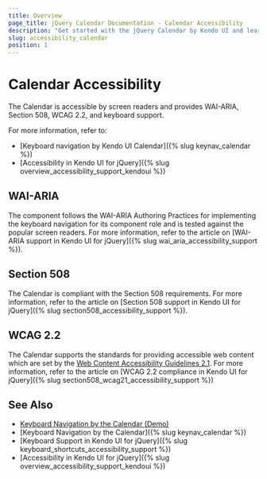 ```yaml
---
title: Overview
page_title: jQuery Calendar Documentation - Calendar Accessibility
description: "Get started with the jQuery Calendar by Kendo UI and learn about its accessibility support for WAI-ARIA, Section 508, and WCAG 2.2."
slug: accessibility_calendar
position: 1
---
```


# Calendar Accessibility

The Calendar is accessible by screen readers and provides WAI-ARIA, Section 508, WCAG 2.2, and keyboard support.

For more information, refer to:
* [Keyboard navigation by Kendo UI Calendar]({% slug keynav_calendar %})
* [Accessibility in Kendo UI for jQuery]({% slug overview_accessibility_support_kendoui %})

## WAI-ARIA

The component follows the WAI-ARIA Authoring Practices for implementing the keyboard navigation for its component role and is tested against the popular screen readers. For more information, refer to the article on [WAI-ARIA support in Kendo UI for jQuery]({% slug wai_aria_accessibility_support %}).

## Section 508

The Calendar is compliant with the Section 508 requirements. For more information, refer to the article on [Section 508 support in Kendo UI for jQuery]({% slug section508_accessibility_support %}).

## WCAG 2.2

The Calendar supports the standards for providing accessible web content which are set by the [Web Content Accessibility Guidelines 2.1](https://www.w3.org/TR/WCAG/). For more information, refer to the article on [WCAG 2.2 compliance in Kendo UI for jQuery]({% slug section508_wcag21_accessibility_support %})

## See Also

* [Keyboard Navigation by the Calendar (Demo)](https://demos.telerik.com/kendo-ui/calendar/keyboard-navigation)
* [Keyboard Navigation by the Calendar]({% slug keynav_calendar %})
* [Keyboard Support in Kendo UI for jQuery]({% slug keyboard_shortcuts_accessibility_support %})
* [Accessibility in Kendo UI for jQuery]({% slug overview_accessibility_support_kendoui %})
